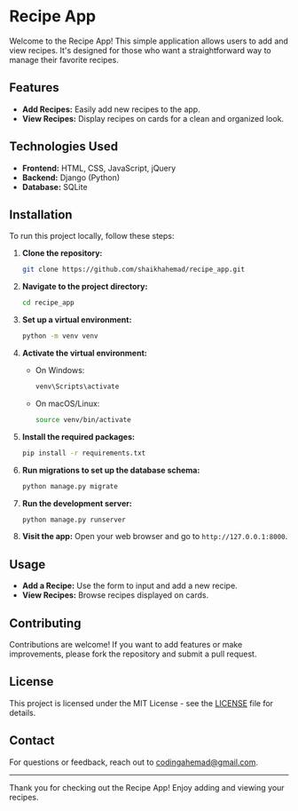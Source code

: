 # Recipe App

Welcome to the Recipe App! This simple application allows users to add and view recipes. It's designed for those who want a straightforward way to manage their favorite recipes.

## Features

- **Add Recipes:** Easily add new recipes to the app.
- **View Recipes:** Display recipes on cards for a clean and organized look.

## Technologies Used

- **Frontend:** HTML, CSS, JavaScript, jQuery
- **Backend:** Django (Python)
- **Database:** SQLite

## Installation

To run this project locally, follow these steps:

1. **Clone the repository:**
    ```bash
    git clone https://github.com/shaikhahemad/recipe_app.git
    ```
2. **Navigate to the project directory:**
    ```bash
    cd recipe_app
    ```
3. **Set up a virtual environment:**
    ```bash
    python -m venv venv
    ```
4. **Activate the virtual environment:**
    - On Windows:
        ```bash
        venv\Scripts\activate
        ```
    - On macOS/Linux:
        ```bash
        source venv/bin/activate
        ```
5. **Install the required packages:**
    ```bash
    pip install -r requirements.txt
    ```
6. **Run migrations to set up the database schema:**
    ```bash
    python manage.py migrate
    ```

7. **Run the development server:**
    ```bash
    python manage.py runserver
    ```

8. **Visit the app:**
    Open your web browser and go to `http://127.0.0.1:8000`.

## Usage

- **Add a Recipe:** Use the form to input and add a new recipe.
- **View Recipes:** Browse recipes displayed on cards.

## Contributing

Contributions are welcome! If you want to add features or make improvements, please fork the repository and submit a pull request.

## License

This project is licensed under the MIT License - see the [LICENSE](LICENSE) file for details.

## Contact

For questions or feedback, reach out to [codingahemad@gmail.com](mailto:codingahemad@gmail.com).

---

Thank you for checking out the Recipe App! Enjoy adding and viewing your recipes.
